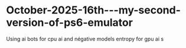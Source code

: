 # October-2025-16th---my-second-version-of-ps6-emulator
Using ai bots for cpu ai and négative models entropy for gpu ai s
